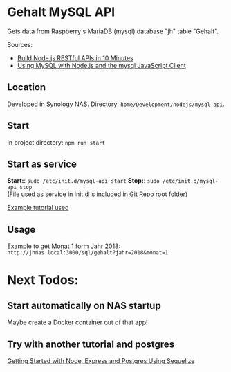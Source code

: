 # Gehalt MySQL API
Gets data from Raspberry's MariaDB (mysql) database "jh" table "Gehalt".

Sources:
+ [Build Node.js RESTful APIs in 10 Minutes](https://www.codementor.io/olatundegaruba/nodejs-restful-apis-in-10-minutes-q0sgsfhbd)
+ [Using MySQL with Node.js and the mysql JavaScript Client](https://www.sitepoint.com/using-node-mysql-javascript-client/)

## Location
Developed in Synology NAS.
Directory: `home/Development/nodejs/mysql-api`.

## Start
In project directory:
`npm run start`

## Start as service
**Start:**: `sudo /etc/init.d/mysql-api start`
**Stop:**: `sudo /etc/init.d/mysql-api stop`  
(File used as service in init.d is included in Git Repo root folder)

[Example tutorial used](https://maker-tutorials.com/node-js-init-script-neustart-reboot-automatisch-starten-linux-raspberry-pi/)

## Usage
Example to get Monat 1 form Jahr 2018:
`http://jhnas.local:3000/sql/gehalt?jahr=2018&monat=1`

# Next Todos: 
## Start automatically on NAS startup
Maybe create a Docker container out of that app!

## Try with another tutorial and postgres
[Getting Started with Node, Express and Postgres Using Sequelize](https://scotch.io/tutorials/getting-started-with-node-express-and-postgres-using-sequelize)

